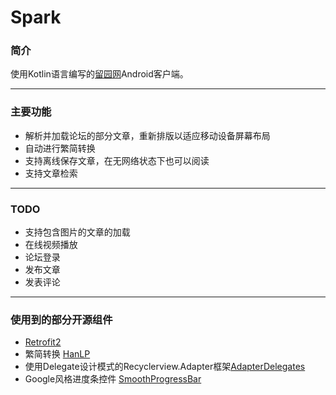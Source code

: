 # Spark

### 简介 ###

使用Kotlin语言编写的[留园网](https://www.6park.com)Android客户端。

---
### 主要功能 ###

+ 解析并加载论坛的部分文章，重新排版以适应移动设备屏幕布局
+ 自动进行繁简转换
+ 支持离线保存文章，在无网络状态下也可以阅读
+ 支持文章检索

---
### TODO ###

+ 支持包含图片的文章的加载
+ 在线视频播放
+ 论坛登录
+ 发布文章
+ 发表评论

---
### 使用到的部分开源组件 ###

+ [Retrofit2](https://github.com/square/retrofit)
+ 繁简转换 [HanLP](https://github.com/hankcs/HanLP)
+ 使用Delegate设计模式的Recyclerview.Adapter框架[AdapterDelegates](https://github.com/sockeqwe/AdapterDelegates)
+ Google风格进度条控件 [SmoothProgressBar](https://github.com/castorflex/SmoothProgressBar)

